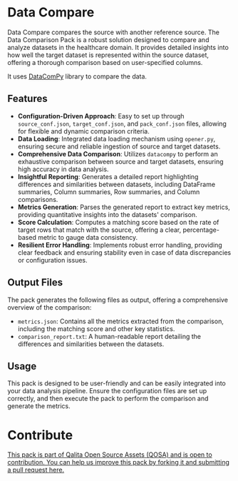 # Data Compare

Data Compare compares the source with another reference source.
The Data Comparison Pack is a robust solution designed to compare and analyze datasets in the healthcare domain. It provides detailed insights into how well the target dataset is represented within the source dataset, offering a thorough comparison based on user-specified columns.

It uses [DataComPy](https://github.com/capitalone/datacompy) library to compare the data.

## Features

- **Configuration-Driven Approach**: Easy to set up through `source_conf.json`, `target_conf.json`, and `pack_conf.json` files, allowing for flexible and dynamic comparison criteria.
- **Data Loading**: Integrated data loading mechanism using `opener.py`, ensuring secure and reliable ingestion of source and target datasets.
- **Comprehensive Data Comparison**: Utilizes `datacompy` to perform an exhaustive comparison between source and target datasets, ensuring high accuracy in data analysis.
- **Insightful Reporting**: Generates a detailed report highlighting differences and similarities between datasets, including DataFrame summaries, Column summaries, Row summaries, and Column comparisons.
- **Metrics Generation**: Parses the generated report to extract key metrics, providing quantitative insights into the datasets' comparison.
- **Score Calculation**: Computes a matching score based on the rate of target rows that match with the source, offering a clear, percentage-based metric to gauge data consistency.
- **Resilient Error Handling**: Implements robust error handling, providing clear feedback and ensuring stability even in case of data discrepancies or configuration issues.

## Output Files
The pack generates the following files as output, offering a comprehensive overview of the comparison:

- `metrics.json`: Contains all the metrics extracted from the comparison, including the matching score and other key statistics.
- `comparison_report.txt`: A human-readable report detailing the differences and similarities between the datasets.

## Usage
This pack is designed to be user-friendly and can be easily integrated into your data analysis pipeline. Ensure the configuration files are set up correctly, and then execute the pack to perform the comparison and generate the metrics.

# Contribute

[This pack is part of Qalita Open Source Assets (QOSA) and is open to contribution. You can help us improve this pack by forking it and submitting a pull request here.](https://github.com/qalita-io/packs)
